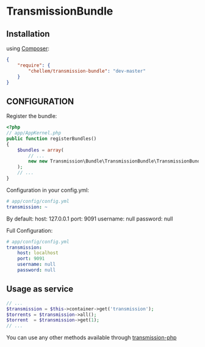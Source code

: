 # TransmissionBundle

## Installation

using [Composer](https://getcomposer.org):

```json
{
    "require": {
        "chellem/transmission-bundle": "dev-master"
    }
}
```

## CONFIGURATION
Register the bundle:

```php
<?php
// app/AppKernel.php
public function registerBundles()
{
    $bundles = array(
        // ...
        new new Transmission\Bundle\TransmissionBundle\TransmissionBundle(),
    );
    // ...
}
```

Configuration in your config.yml:

```yaml
# app/config/config.yml
transmission: ~
```
By default:
    host: 127.0.0.1
    port: 9091
    username: null
    password: null

Full Configuration:

```yaml
# app/config/config.yml
transmission:
    host: localhost
    port: 9091
    username: null
    password: null
```


## Usage as service

```php
// ...
$transmission = $this->container->get('transmission');
$torrents = $transmission->all();
$torrent  = $transmission->get(1);
// ...
```

You can use any other methods available through [transmission-php](https://github.com/kleiram/transmission-php)